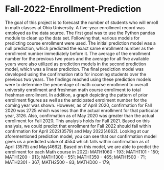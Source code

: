 # Fall-2022-Enrollment-Prediction
The goal of this project is to forecast the number of students who will enroll in math classes at Ohio University. A five-year enrollment record was employed as the data source.
The first goal was to use the Python pandas module to clean up the data set. Following that, various models for predicting course enrollment were used. The initial prediction model was a null prediction, which predicted the exact same enrollment number as the enrollment number immediately before it. The average of the enrollment number for the previous two years and the average for all five available years were also utilized as prediction models in the second prediction model, which was a linear prediction. The final prediction model was developed using the confirmation ratio for incoming students over the previous two years. The findings reached using these prediction models were to determine the percentage of math course enrollment to overall university enrollment and freshman math course enrollment to total freshman enrollment. In addition, a graph depicting the pattern of prior enrollment figures as well as the anticipated enrolment number for the coming year was shown.
However, as of April 2020, confirmation for Fall 2020 was 2725 which was less than the actual enrollment for that particular year, 3126.  Also, confirmation as of May 2020 was greater than the actual enrollment for Fall 2020. This analysis holds for Fall 2021. Based on this analysis, we could predict that enrollment for Fall 2022 should fall within confirmation for April 2022(3579) and May 2022(4662).
Looking at our aforementioned prediction model, you can see that our confirmation model gives us a predicted value of 4554 which falls within confirmation as of April (3579) and May(4662).
Based on this model, we are able to predict the enrollment for each  Math course in 2022:
MATH1060 - 193;
MATH1101 - 150;
MATH1200 - 913;
MATH1300 - 551;
MATH1350 - 465;
MATH1500 - 71;
MATH2301 - 367;
MATH2500 - 83;
MATHD00 - 179;
